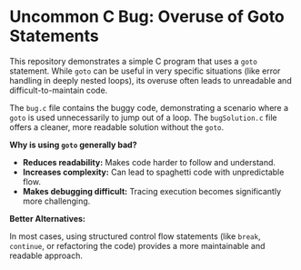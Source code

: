# Uncommon C Bug: Overuse of Goto Statements

This repository demonstrates a simple C program that uses a `goto` statement. While `goto` can be useful in very specific situations (like error handling in deeply nested loops), its overuse often leads to unreadable and difficult-to-maintain code.

The `bug.c` file contains the buggy code, demonstrating a scenario where a `goto` is used unnecessarily to jump out of a loop. The `bugSolution.c` file offers a cleaner, more readable solution without the `goto`.

**Why is using `goto` generally bad?**

* **Reduces readability:** Makes code harder to follow and understand.
* **Increases complexity:** Can lead to spaghetti code with unpredictable flow.
* **Makes debugging difficult:** Tracing execution becomes significantly more challenging.

**Better Alternatives:**

In most cases, using structured control flow statements (like `break`, `continue`, or refactoring the code) provides a more maintainable and readable approach.